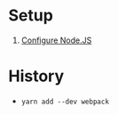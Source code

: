 # Setup

1. [Configure Node.JS](https://gist.github.com/japgolly/775314a0cb24e33653b059b8f8540250)


# History
* `yarn add --dev webpack`
